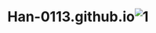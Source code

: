 # Han-0113.github.io![1](https://user-images.githubusercontent.com/112918681/196334998-8bd732ab-b4fc-4ed7-956f-54aacf68e51c.jpg)
